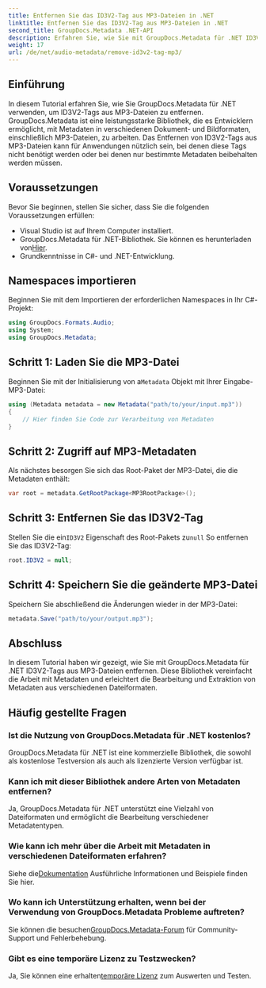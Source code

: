 ```yaml
---
title: Entfernen Sie das ID3V2-Tag aus MP3-Dateien in .NET
linktitle: Entfernen Sie das ID3V2-Tag aus MP3-Dateien in .NET
second_title: GroupDocs.Metadata .NET-API
description: Erfahren Sie, wie Sie mit GroupDocs.Metadata für .NET ID3V2-Tags aus MP3-Dateien entfernen. Verwalten Sie Metadaten in Ihren C#-Projekten effizient.
weight: 17
url: /de/net/audio-metadata/remove-id3v2-tag-mp3/
---
```

## Einführung
In diesem Tutorial erfahren Sie, wie Sie GroupDocs.Metadata für .NET verwenden, um ID3V2-Tags aus MP3-Dateien zu entfernen. GroupDocs.Metadata ist eine leistungsstarke Bibliothek, die es Entwicklern ermöglicht, mit Metadaten in verschiedenen Dokument- und Bildformaten, einschließlich MP3-Dateien, zu arbeiten. Das Entfernen von ID3V2-Tags aus MP3-Dateien kann für Anwendungen nützlich sein, bei denen diese Tags nicht benötigt werden oder bei denen nur bestimmte Metadaten beibehalten werden müssen.
## Voraussetzungen
Bevor Sie beginnen, stellen Sie sicher, dass Sie die folgenden Voraussetzungen erfüllen:
- Visual Studio ist auf Ihrem Computer installiert.
-  GroupDocs.Metadata für .NET-Bibliothek. Sie können es herunterladen von[Hier](https://releases.groupdocs.com/metadata/net/).
- Grundkenntnisse in C#- und .NET-Entwicklung.

## Namespaces importieren
Beginnen Sie mit dem Importieren der erforderlichen Namespaces in Ihr C#-Projekt:
```csharp
using GroupDocs.Formats.Audio;
using System;
using GroupDocs.Metadata;
```
## Schritt 1: Laden Sie die MP3-Datei
 Beginnen Sie mit der Initialisierung von a`Metadata` Objekt mit Ihrer Eingabe-MP3-Datei:
```csharp
using (Metadata metadata = new Metadata("path/to/your/input.mp3"))
{
    // Hier finden Sie Code zur Verarbeitung von Metadaten
}
```
## Schritt 2: Zugriff auf MP3-Metadaten
Als nächstes besorgen Sie sich das Root-Paket der MP3-Datei, die die Metadaten enthält:
```csharp
var root = metadata.GetRootPackage<MP3RootPackage>();
```
## Schritt 3: Entfernen Sie das ID3V2-Tag
 Stellen Sie die ein`ID3V2` Eigenschaft des Root-Pakets zu`null` So entfernen Sie das ID3V2-Tag:
```csharp
root.ID3V2 = null;
```
## Schritt 4: Speichern Sie die geänderte MP3-Datei
Speichern Sie abschließend die Änderungen wieder in der MP3-Datei:
```csharp
metadata.Save("path/to/your/output.mp3");
```

## Abschluss
In diesem Tutorial haben wir gezeigt, wie Sie mit GroupDocs.Metadata für .NET ID3V2-Tags aus MP3-Dateien entfernen. Diese Bibliothek vereinfacht die Arbeit mit Metadaten und erleichtert die Bearbeitung und Extraktion von Metadaten aus verschiedenen Dateiformaten.

## Häufig gestellte Fragen
### Ist die Nutzung von GroupDocs.Metadata für .NET kostenlos?
GroupDocs.Metadata für .NET ist eine kommerzielle Bibliothek, die sowohl als kostenlose Testversion als auch als lizenzierte Version verfügbar ist.
### Kann ich mit dieser Bibliothek andere Arten von Metadaten entfernen?
Ja, GroupDocs.Metadata für .NET unterstützt eine Vielzahl von Dateiformaten und ermöglicht die Bearbeitung verschiedener Metadatentypen.
### Wie kann ich mehr über die Arbeit mit Metadaten in verschiedenen Dateiformaten erfahren?
 Siehe die[Dokumentation](https://tutorials.groupdocs.com/metadata/net/) Ausführliche Informationen und Beispiele finden Sie hier.
### Wo kann ich Unterstützung erhalten, wenn bei der Verwendung von GroupDocs.Metadata Probleme auftreten?
 Sie können die besuchen[GroupDocs.Metadata-Forum](https://forum.groupdocs.com/c/metadata/14) für Community-Support und Fehlerbehebung.
### Gibt es eine temporäre Lizenz zu Testzwecken?
Ja, Sie können eine erhalten[temporäre Lizenz](https://purchase.groupdocs.com/temporary-license/) zum Auswerten und Testen.
